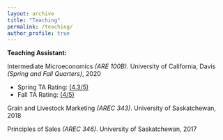 ```yaml
---
layout: archive
title: "Teaching"
permalink: /teaching/
author_profile: true
---
```


**Teaching Assistant:**

Intermediate Microeconomics *(ARE 100B)*. University of California, Davis *(Spring and Fall Quarters)*, 2020
   * Spring TA Rating: [(4.3/5)](http://devinserfas.github.io/files/TA_Performance_Survey_ARE_100B_Spring_2020.pdf)
   * Fall TA Rating: [(4/5)](http://devinserfas.github.io/files/TA_Performance_Survey_ARE_100B_Fall_2020.pdf)
   
Grain and Livestock Marketing *(AREC 343)*. University of Saskatchewan, 2018

Principles of Sales *(AREC 346)*. University of Saskatchewan, 2017
